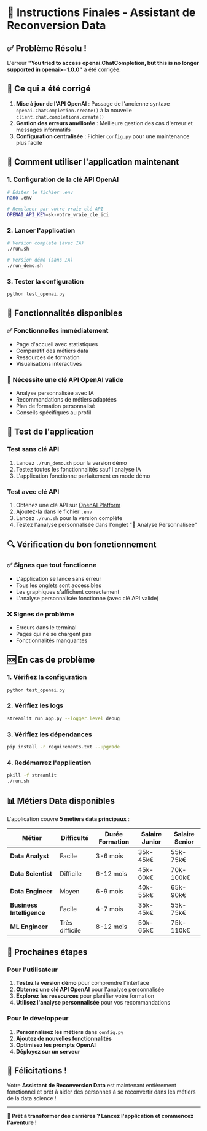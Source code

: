 # 🎯 Instructions Finales - Assistant de Reconversion Data

## ✅ Problème Résolu !

L'erreur **"You tried to access openai.ChatCompletion, but this is no longer supported in openai>=1.0.0"** a été corrigée.

## 🔧 Ce qui a été corrigé

1. **Mise à jour de l'API OpenAI** : Passage de l'ancienne syntaxe `openai.ChatCompletion.create()` à la nouvelle `client.chat.completions.create()`
2. **Gestion des erreurs améliorée** : Meilleure gestion des cas d'erreur et messages informatifs
3. **Configuration centralisée** : Fichier `config.py` pour une maintenance plus facile

## 🚀 Comment utiliser l'application maintenant

### 1. **Configuration de la clé API OpenAI**
```bash
# Éditer le fichier .env
nano .env

# Remplacer par votre vraie clé API
OPENAI_API_KEY=sk-votre_vraie_cle_ici
```

### 2. **Lancer l'application**
```bash
# Version complète (avec IA)
./run.sh

# Version démo (sans IA)
./run_demo.sh
```

### 3. **Tester la configuration**
```bash
python test_openai.py
```

## 📱 Fonctionnalités disponibles

### ✅ **Fonctionnelles immédiatement**
- Page d'accueil avec statistiques
- Comparatif des métiers data
- Ressources de formation
- Visualisations interactives

### 🔑 **Nécessite une clé API OpenAI valide**
- Analyse personnalisée avec IA
- Recommandations de métiers adaptées
- Plan de formation personnalisé
- Conseils spécifiques au profil

## 🧪 Test de l'application

### Test sans clé API
1. Lancez `./run_demo.sh` pour la version démo
2. Testez toutes les fonctionnalités sauf l'analyse IA
3. L'application fonctionne parfaitement en mode démo

### Test avec clé API
1. Obtenez une clé API sur [OpenAI Platform](https://platform.openai.com/)
2. Ajoutez-la dans le fichier `.env`
3. Lancez `./run.sh` pour la version complète
4. Testez l'analyse personnalisée dans l'onglet "🎯 Analyse Personnalisée"

## 🔍 Vérification du bon fonctionnement

### ✅ **Signes que tout fonctionne**
- L'application se lance sans erreur
- Tous les onglets sont accessibles
- Les graphiques s'affichent correctement
- L'analyse personnalisée fonctionne (avec clé API valide)

### ❌ **Signes de problème**
- Erreurs dans le terminal
- Pages qui ne se chargent pas
- Fonctionnalités manquantes

## 🆘 En cas de problème

### 1. **Vérifiez la configuration**
```bash
python test_openai.py
```

### 2. **Vérifiez les logs**
```bash
streamlit run app.py --logger.level debug
```

### 3. **Vérifiez les dépendances**
```bash
pip install -r requirements.txt --upgrade
```

### 4. **Redémarrez l'application**
```bash
pkill -f streamlit
./run.sh
```

## 📊 Métiers Data disponibles

L'application couvre **5 métiers data principaux** :

| Métier | Difficulté | Durée Formation | Salaire Junior | Salaire Senior |
|--------|------------|-----------------|----------------|----------------|
| **Data Analyst** | Facile | 3-6 mois | 35k-45k€ | 55k-75k€ |
| **Data Scientist** | Difficile | 6-12 mois | 45k-60k€ | 70k-100k€ |
| **Data Engineer** | Moyen | 6-9 mois | 40k-55k€ | 65k-90k€ |
| **Business Intelligence** | Facile | 4-7 mois | 35k-45k€ | 55k-75k€ |
| **ML Engineer** | Très difficile | 8-12 mois | 50k-65k€ | 75k-110k€ |

## 🎯 Prochaines étapes

### Pour l'utilisateur
1. **Testez la version démo** pour comprendre l'interface
2. **Obtenez une clé API OpenAI** pour l'analyse personnalisée
3. **Explorez les ressources** pour planifier votre formation
4. **Utilisez l'analyse personnalisée** pour vos recommandations

### Pour le développeur
1. **Personnalisez les métiers** dans `config.py`
2. **Ajoutez de nouvelles fonctionnalités**
3. **Optimisez les prompts OpenAI**
4. **Déployez sur un serveur**

## 🎉 Félicitations !

Votre **Assistant de Reconversion Data** est maintenant entièrement fonctionnel et prêt à aider des personnes à se reconvertir dans les métiers de la data science !

---

**🚀 Prêt à transformer des carrières ? Lancez l'application et commencez l'aventure !**
